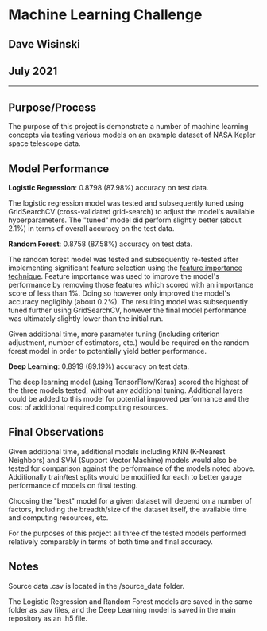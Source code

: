 # Machine Learning Challenge
Dave Wisinski
----
July 2021
----
----

## Purpose/Process

The purpose of this project is demonstrate a number of machine learning concepts via testing various models on an example dataset of NASA Kepler space telescope data.

## Model Performance

**Logistic Regression**: 0.8798 (87.98%) accuracy on test data.

The logistic regression model was tested and subsequently tuned using GridSearchCV (cross-validated grid-search) to adjust the model's available hyperparameters. The "tuned" model did perform slightly better (about 2.1%) in terms of overall accuracy on the test data.

**Random Forest**: 0.8758 (87.58%) accuracy on test data.

The random forest model was tested and subsequently re-tested after implementing significant feature selection using the [feature importance technique](https://scikit-learn.org/stable/auto_examples/ensemble/plot_forest_importances.html). Feature importance was used to improve the model's performance by removing those features which scored with an importance score of less than 1%. Doing so however only improved the model's accuracy negligibly (about 0.2%). The resulting model was subsequently tuned further using GridSearchCV, however the final model performance was ultimately slightly lower than the initial run.

Given additional time, more parameter tuning (including criterion adjustment, number of estimators, etc.) would be required on the random forest model in order to potentially yield better performance.

**Deep Learning**: 0.8919 (89.19%) accuracy on test data.

The deep learning model (using TensorFlow/Keras) scored the highest of the three models tested, without any additional tuning. Additional layers could be added to this model for potential improved performance and the cost of additional required computing resources.

## Final Observations

Given additional time, additional models including KNN (K-Nearest Neighbors) and SVM (Support Vector Machine) models would also be tested for comparison against the performance of the models noted above. Additionally train/test splits would be modified for each to better gauge performance of models on final testing.

Choosing the "best" model for a given dataset will depend on a number of factors, including the breadth/size of the dataset itself, the available time and computing resources, etc.

For the purposes of this project all three of the tested models performed relatively comparably in terms of both time and final accuracy.

## Notes

Source data .csv is located in the /source_data folder.

The Logistic Regression and Random Forest models are saved in the same folder as .sav files, and the Deep Learning model is saved in the main repository as an .h5 file.

